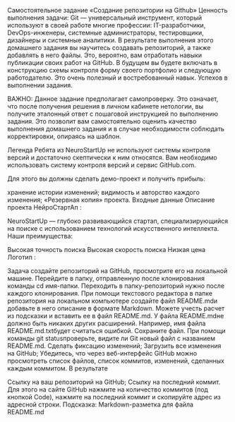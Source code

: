 Самостоятельное задание «Создание репозитории на Github»
Ценность выполнения задачи:
Git — универсальный инструмент, который используют в своей работе многие профессии: IT-разработчики, DevOps-инженеры, системные администраторы, тестировщики, дизайнеры и системные аналитики. В результате выполнения этого домашнего задания вы научитесь создавать репозиторий, а также добавлять в него файлы. Это, вероятно, вам отработать навыки публикации своих работ на GitHub. В будущем вы будете включать в конструкцию схемы контроля форму своего портфолио и следующую работодателю. Это очень полезный и востребованный навык. Успехов в выполнении задания.

ВАЖНО: Данное задание предполагает самопроверку. Это означает, что после получения решения в личном кабинете нетологии, вы получите эталонный ответ с пошаговой инструкцией по выполнению задания. Это позволит вам самостоятельно оценить качество выполнения домашнего задания и в случае необходимости соблюдать корректировки, опираясь на шаблон.

Легенда
Ребята из NeuroStartUp не используют системы контроля версий и достаточно скептически к ним относятся. Вам необходимо использовать систему контроля версий и сервис GitHub.com.

Для этого вы должны сделать демо-проект и получить прибыль:

хранение истории изменений;
видимость и авторство каждого изменения;
«Резервная копия» проекта.
Входные данные
Описание проекта НейроСтартАп :

NeuroStartUp — глубоко развивающийся стартап, специализирующийся на поиске с использованием технологий искусственного интеллекта. Наши преимущества:

Высокая точность поиска
Высокая скорость поиска
Низкая цена
Логотип :



Задача
создайте репозиторий на GitHub, просмотрите его на локальной машине. Перейдите в папку, отправленную после клонирования команды cd имя-папки. Переходить в папку-репозиторий нужно после каждого клонирования.
При помощи текстового редактора в папке репозитория на локальном компьютере создайте файл README.mdи добавьте в него описание в формате Markdown. Можете учесть расчет из подсказки и вставить ее в файл README.md. У файла README.mdне должно быть никаких других расширений. Например, имя файла README.md.txtбудет считаться ошибкой.
Сохраните файл. При помощи команды git statusпроверьте, видите ли Git новый файл с названием README.md.
Сделать фиксацию изменений;
Загрузить все изменения на GitHub;
Убедитесь, что через веб-интерфейс GitHub можно просмотреть список файлов, список коммитов, изменений, сделанных каждым коммитом.
В результате

Ссылку на ваш репозиторий на GitHub;
Ссылку на последний коммит. Для этого на сайте GitHub нажмите на количество коммитов (под кнопкой Code), нажмите на последний коммит и скопируйте адрес из адресной строки.
Подсказка: Markdown-разметка для файла README.md